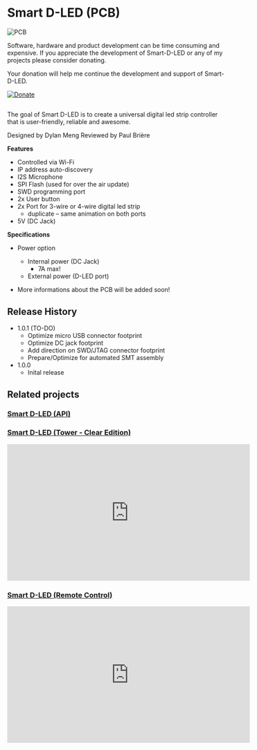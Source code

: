 ﻿# Smart D-LED (PCB)
![PCB](https://lh3.googleusercontent.com/56aI-8e_spPzJCNZfLMgKNGMolLUiGaGQdMBBa0Bixeeup7TWB--QamCgDbBYty2Al9ejCQA2Avo)

Software, hardware and product development can be time consuming and expensive. If you appreciate the development of Smart-D-LED or any of my projects please consider donating.

Your donation will help me continue the development and support of Smart-D-LED.

[![Donate](https://img.shields.io/badge/Donate-PayPal-blue.svg)](https://www.paypal.me/DMeng)

## 
The goal of Smart D-LED is to create a universal digital led strip controller that is user-friendly, reliable and awesome. 

Designed by Dylan Meng
Reviewed by Paul Brière

**Features**
 - Controlled via Wi-Fi
 - IP address auto-discovery
 - I2S Microphone
 - SPI Flash (used for over the air update)
 - SWD programming port
 - 2x User button
 - 2x Port  for 3-wire or 4-wire digital led strip 
	 - duplicate – same animation on both ports
 - 5V (DC  Jack)
 
**Specifications**
- Power option
	- Internal power (DC Jack) 
		- 7A max!
	- External power (D-LED port) 

- More informations about the PCB will be added soon!

## Release History

- 1.0.1 (TO-DO)
	- Optimize micro USB connector footprint  
	- Optimize DC jack footprint 
	- Add direction on SWD/JTAG connector footprint
	- Prepare/Optimize for automated SMT assembly
 - 1.0.0
	 - Inital release
	
## Related projects

### [ Smart D-LED (API)](https://github.com/DylanMeng/Smart-D-LED-API)

### [ Smart D-LED (Tower - Clear Edition)](https://github.com/DylanMeng/Smart-D-LED-Tower)
<iframe width="560" height="315" src="https://www.youtube.com/embed/Sv6iBumc9ZM" frameborder="0" allow="accelerometer; autoplay; encrypted-media; gyroscope; picture-in-picture" allowfullscreen></iframe>

### [ Smart D-LED (Remote Control)](https://dylogic-design.com/)
<iframe width="560" height="315" src="https://www.youtube.com/embed/K5LZp9m322Y" frameborder="0" allow="accelerometer; autoplay; encrypted-media; gyroscope; picture-in-picture" allowfullscreen></iframe>

## 

